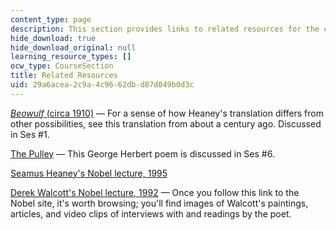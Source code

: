 ```yaml
---
content_type: page
description: This section provides links to related resources for the course.
hide_download: true
hide_download_original: null
learning_resource_types: []
ocw_type: CourseSection
title: Related Resources
uid: 29a6acea-2c9a-4c96-62db-d87d049b0d3c
---
```


[_Beowulf_ (circa 1910)](http://www.worldcat.org/title/beowulf/oclc/437208850) — For a sense of how Heaney's translation differs from other possibilities, see this translation from about a century ago. Discussed in Ses #1.

[The Pulley](http://rpo.library.utoronto.ca/poems/pulley) — This George Herbert poem is discussed in Ses #6.

[Seamus Heaney's Nobel lecture, 1995](http://nobelprize.org/nobel_prizes/literature/laureates/1995/heaney-lecture.html)

[Derek Walcott's Nobel lecture, 1992](http://nobelprize.org/nobel_prizes/literature/laureates/1992/walcott-lecture.html) — Once you follow this link to the Nobel site, it's worth browsing; you'll find images of Walcott's paintings, articles, and video clips of interviews with and readings by the poet.